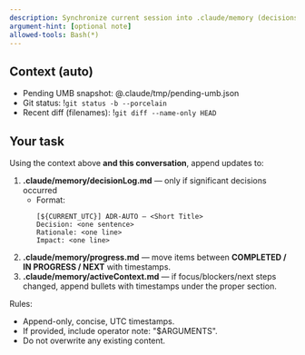 ```yaml
---
description: Synchronize current session into .claude/memory (decisions, progress, focus)
argument-hint: [optional note]
allowed-tools: Bash(*)
---
```


## Context (auto)
- Pending UMB snapshot: @.claude/tmp/pending-umb.json
- Git status: !`git status -b --porcelain`
- Recent diff (filenames): !`git diff --name-only HEAD`

## Your task
Using the context above **and this conversation**, append updates to:

1) **.claude/memory/decisionLog.md** — only if significant decisions occurred  
   - Format:
     ```
     [${CURRENT_UTC}] ADR-AUTO — <Short Title>
     Decision: <one sentence>
     Rationale: <one line>
     Impact: <one line>
     ```
2) **.claude/memory/progress.md** — move items between **COMPLETED / IN PROGRESS / NEXT** with timestamps.
3) **.claude/memory/activeContext.md** — if focus/blockers/next steps changed, append bullets with timestamps under the proper section.

Rules:
- Append-only, concise, UTC timestamps.
- If provided, include operator note: "$ARGUMENTS".
- Do not overwrite any existing content.
